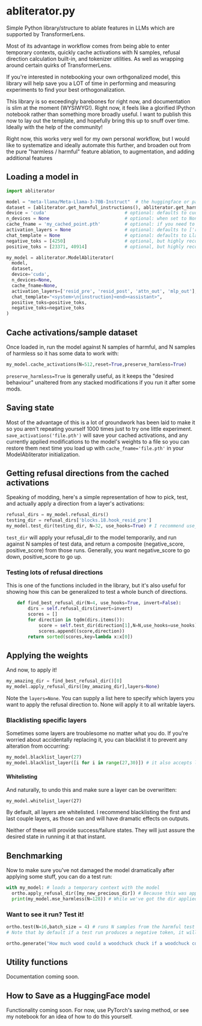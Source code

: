 # abliterator.py
Simple Python library/structure to ablate features in LLMs which are supported by TransformerLens.

Most of its advantage in workflow comes from being able to enter temporary contexts, quickly cache activations with N samples, refusal direction calculation built-in, and tokenizer utilities. As well as wrapping around certain quirks of TransformerLens.

If you're interested in notebooking your own orthgonalized model, this library will help save you a LOT of time in performing and measuring experiments to find your best orthogonalization.

This library is so exceedingly barebones for right now, and documentation is slim at the moment (WYSIWYG!). Right now, it feels like a glorified IPython notebook rather than something more broadly useful.
I want to publish this now to lay out the template, and hopefully bring this up to snuff over time. Ideally with the help of the community!

Right now, this works very well for my own personal workflow, but I would like to systematize and ideally automate this further, and broaden out from the pure "harmless / harmful" feature ablation, to augmentation, and adding additional features

## Loading a model in
```python
import abliterator

model = "meta-llama/Meta-Llama-3-70B-Instruct"  # the huggingface or path to the model you're interested in loading in
dataset = [abliterator.get_harmful_instructions(), abliterator.get_harmless_instructions()] # datasets to be used for caching and testing, split by harmful/harmless
device = 'cuda'                             # optional: defaults to cuda
n_devices = None                            # optional: when set to None, defaults to `device.cuda.device_count`
cache_fname = 'my_cached_point.pth'         # optional: if you need to save where you left off, you can use `save_activations(filename)` which will write out a file. This is how you load that back in.
activation_layers = None                    # optional: defaults to ['resid_pre', 'resid_mid', 'resid_post'] which are the residual streams. Setting to None will cache ALL activation layer types
chat_template = None                        # optional: defaults to Llama-3 instruction template. You can use a format string e.g. ("<system>{instruction}<end><assistant>") or a custom class with format function -- it just needs an '.format(instruction="")` function. See abliterator.ChatTemplate for a very basic structure.
negative_toks = [4250]                      # optional, but highly recommended: ' cannot' in Llama's tokenizer. Tokens you don't want to be seeing. Defaults to my preset for Llama-3 models
positive_toks = [23371, 40914]              # optional, but highly recommended: ' Sure' and 'Sure' in Llama's tokenizer. Tokens you want to be seeing, basically. Defaults to my preset for Llama-3 models

my_model = abliterator.ModelAbliterator(
  model,
  dataset,
  device='cuda',
  n_devices=None,
  cache_fname=None,
  activation_layers=['resid_pre', 'resid_post', 'attn_out', 'mlp_out'],
  chat_template="<system>\n{instruction}<end><assistant>",
  positive_toks=positive_toks,
  negative_toks=negative_toks
)
```

## Cache activations/sample dataset
Once loaded in, run the model against N samples of harmful, and N samples of harmless so it has some data to work with:
```python
my_model.cache_activations(N=512,reset=True,preserve_harmless=True)
```
`preserve_harmless=True` is generally useful, as it keeps the "desired behaviour" unaltered from any stacked modifications if you run it after some mods.

## Saving state
Most of the advantage of this is a lot of groundwork has been laid to make it so you aren't repeating yourself 1000 times just to try one little experiment.
`save_activations('file.pth')` will save your cached activations, and any currently applied modifications to the model's weights to a file so you can restore them next time you load up with `cache_fname='file.pth'` in your ModelAbliterator initialization.

## Getting refusal directions from the cached activations
Speaking of modding, here's a simple representation of how to pick, test, and actually apply a direction from a layer's activations:
```python
refusal_dirs = my_model.refusal_dirs()
testing_dir = refusal_dirs['blocks.18.hook_resid_pre']
my_model.test_dir(testing_dir, N=32, use_hooks=True) # I recommend use_hooks=True for large models as it can slow things down otherwise, but use_hooks=False can give you more precise scoring to an actual weights modification
```
`test_dir` will apply your refusal_dir to the model temporarily, and run against N samples of test data, and return a composite (negative_score, positive_score) from those runs. Generally, you want negative_score to go down, positive_score to go up.

### Testing lots of refusal directions

This is one of the functions included in the library, but it's also useful for showing how this can be generalized to test a whole bunch of directions.
```python
    def find_best_refusal_dir(N=4, use_hooks=True, invert=False):
        dirs = self.refusal_dirs(invert=invert)
        scores = []
        for direction in tqdm(dirs.items()):
            score = self.test_dir(direction[1],N=N,use_hooks=use_hooks)[0]
            scores.append((score,direction))
        return sorted(scores,key=lambda x:x[0])

```

## Applying the weights

And now, to apply it!
```python
my_amazing_dir = find_best_refusal_dir()[0]
my_model.apply_refusal_dirs([my_amazing_dir],layers=None)
```
Note the `layers=None`. You can supply a list here to specify which layers you want to apply the refusal direction to. None will apply it to all writable layers.

### Blacklisting specific layers
Sometimes some layers are troublesome no matter what you do. If you're worried about accidentally replacing it, you can blacklist it to prevent any alteration from occurring:
```python
my_model.blacklist_layer(27)
my_model.blacklist_layer([i for i in range(27,30)]) # it also accepts lists!
```

#### Whitelisting
And naturally, to undo this and make sure a layer can be overwritten:
```
my_model.whitelist_layer(27)
```
By default, all layers are whitelisted. I recommend blacklisting the first and last couple layers, as those can and will have dramatic effects on outputs.

Neither of these will provide success/failure states. They will just assure the desired state in running it at that instant.

## Benchmarking
Now to make sure you've not damaged the model dramatically after applying some stuff, you can do a test run:
```python
with my_model: # loads a temporary context with the model
  ortho.apply_refusal_dir([my_new_precious_dir]) # Because this was applied in the 'with my_model:', it will be unapplied after coming out.
  print(my_model.mse_harmless(N=128)) # While we've got the dir applied, this tells you the Mean Squared Error using the current cached harmless runs as "ground truth" (loss function, effectively)
```

### Want to see it run? Test it!
```python
ortho.test(N=16,batch_size = 4) # runs N samples from the harmful test set and prints them for the user. Good way to check the model hasn't completely derailed.
# Note that by default if a test run produces a negative token, it will stop the whole batch and move on to the next. (it will show lots of '!!!!' in Llama-3's case, as that's token ID 0)

ortho.generate("How much wood could a woodchuck chuck if a woodchuck could chuck wood?") # runs and prints the prompt!
```

## Utility functions
Documentation coming soon.

## How to Save as a HuggingFace model
Functionality coming soon. For now, use PyTorch's saving method, or see my notebook for an idea of how to do this yourself.

